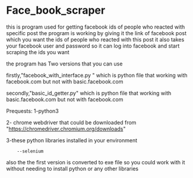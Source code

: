 # Face_book_scraper
this is program used for getting facebook ids of people who reacted with specific post 
the program is working by giving it the link of facebook post which you want the ids of people who reacted with this post 
it also takes your facebook user and password so it can log into facebook and start scraping the ids you want 

the program has Two versions that you can use 

firstly,"facebook_with_interface.py " which is python file that working with facebook.com but not with basic.facebook.com 

secondly,"basic_id_getter.py" which is python file that working with basic.facebook.com  but not with facebook.com



Prequests: 1-python3

2- chrome webdriver that could be downloaded from "https://chromedriver.chromium.org/downloads"

3-these python libraries installed in your environment

        --selenium 

also the the first version is converted to exe file so you could work with it without needing to install python or any other libraries 
